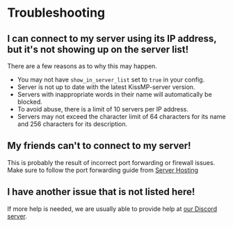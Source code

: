 # Troubleshooting
## I can connect to my server using its IP address, but it's not showing up on the server list!
There are a few reasons as to why this may happen.
- You may not have `show_in_server_list` set to `true` in your config.
- Server is not up to date with the latest KissMP-server version.
- Servers with inappropriate words in their name will automatically be blocked.
- To avoid abuse, there is a limit of 10 servers per IP address.
- Servers may not exceed the character limit of 64 characters for its name and 256 characters for its description.

## My friends can't to connect to my server!
This is probably the result of incorrect port forwarding or firewall issues. Make sure to follow the port forwarding guide from [Server Hosting](hosting.html)

## I have another issue that is not listed here!
If more help is needed, we are usually able to provide help at [our Discord server](https://discord.gg/ANPsDkeVVF).